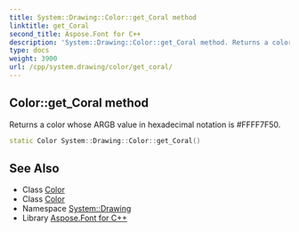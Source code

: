 ```yaml
---
title: System::Drawing::Color::get_Coral method
linktitle: get_Coral
second_title: Aspose.Font for C++
description: 'System::Drawing::Color::get_Coral method. Returns a color whose ARGB value in hexadecimal notation is #FFFF7F50 in C++.'
type: docs
weight: 3900
url: /cpp/system.drawing/color/get_coral/
---
```

## Color::get_Coral method


Returns a color whose ARGB value in hexadecimal notation is #FFFF7F50.

```cpp
static Color System::Drawing::Color::get_Coral()
```

## See Also

* Class [Color](../)
* Class [Color](../)
* Namespace [System::Drawing](../../)
* Library [Aspose.Font for C++](../../../)

